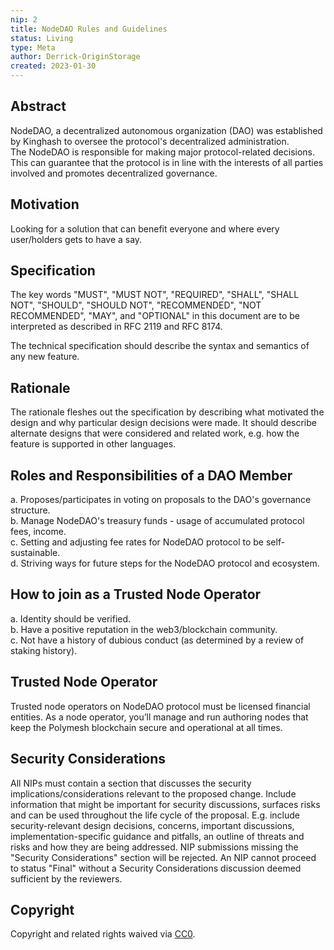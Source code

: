 ```yaml
---
nip: 2
title: NodeDAO Rules and Guidelines
status: Living
type: Meta
author: Derrick-OriginStorage
created: 2023-01-30
---
```


## Abstract

NodeDAO, a decentralized autonomous organization (DAO) was established by Kinghash to oversee the protocol's decentralized administration.<br /> The NodeDAO is responsible for making major protocol-related decisions.<br /> This can guarantee that the protocol is in line with the interests of all parties involved and  promotes decentralized governance. 

## Motivation

Looking for a solution that can benefit everyone and where every user/holders gets to have a say. 

## Specification

The key words "MUST", "MUST NOT", "REQUIRED", "SHALL", "SHALL NOT", "SHOULD", "SHOULD NOT", "RECOMMENDED", "NOT RECOMMENDED", "MAY", and "OPTIONAL" in this document are to be interpreted as described in RFC 2119 and RFC 8174.

The technical specification should describe the syntax and semantics of any new feature.

## Rationale

The rationale fleshes out the specification by describing what motivated the design and why particular design decisions were made. It should describe alternate designs that were considered and related work, e.g. how the feature is supported in other languages.

## Roles and Responsibilities of a DAO Member

a. Proposes/participates in voting on proposals to the DAO's governance structure.<br />
b. Manage NodeDAO's treasury funds - usage of accumulated protocol fees, income.<br />
c. Setting and adjusting fee rates for NodeDAO protocol to be self-sustainable.<br />
d. Striving ways for future steps for the NodeDAO protocol and ecosystem.<br />

## How to join as a Trusted Node Operator
a. Identity should be verified. <br />
b. Have a positive reputation in the web3/blockchain community.<br />
c. Not have a history of dubious conduct (as determined by a review of staking history).<br />

## Trusted Node Operator
Trusted node operators on NodeDAO protocol must be licensed financial entities. As a node operator, you’ll manage and run authoring nodes that keep the Polymesh blockchain secure and operational at all times.

## Security Considerations

All NIPs must contain a section that discusses the security implications/considerations relevant to the proposed change. Include information that might be important for security discussions, surfaces risks and can be used throughout the life cycle of the proposal. E.g. include security-relevant design decisions, concerns, important discussions, implementation-specific guidance and pitfalls, an outline of threats and risks and how they are being addressed. NIP submissions missing the "Security Considerations" section will be rejected. An NIP cannot proceed to status "Final" without a Security Considerations discussion deemed sufficient by the reviewers.

## Copyright

Copyright and related rights waived via [CC0](../LICENSE.md).

